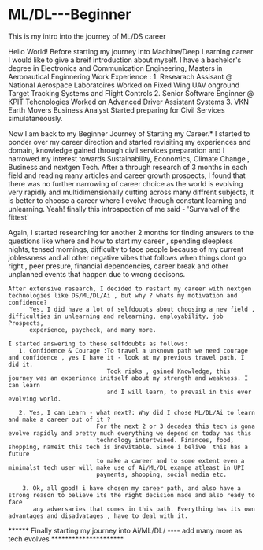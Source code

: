 # ML/DL---Beginner
This is my intro into the journey of ML/DS career

Hello World!
    Before starting my journey into Machine/Deep Learning career I would like to give a breif introduction about myself.
    I have a bachelor's degree in Electronics and Communication Engineering, Masters in Aeronautical Enginnering
    Work Experience : 1. Researach Assisant @ National Aerospace Laboratoires 
                         Worked on Fixed Wing UAV onground Target Tracking Systems and Flight Controls
                      2. Senior Software Enginner @ KPIT Tehcnologies
                         Worked on Advanced Driver Assistant Systems 
                      3. VKN Earth Movers 
                         Business Analyst
    Started preparing for Civil Services simulataneously. 
    
   Now I am back to my Beginner Journey of Starting my Career.* 
         I started to ponder over my career direction and started revisiting my experiences and domain, knowledge gained 
         through civil services preparation and I narrowed my interest towards Sustainability, Economics, Climate Change , Business and nextgen Tech.
         After a through research of 3 months in each field and reading many articles and career growth prospects, I found that there was no further
         narrowing of career choice as the world is evolving very rapidly and multidimensionally cutting across many diffrent subjects, it is better 
         to choose a career where I evolve through constant learning and unlearning. Yeah! finally this introspection of me said - 'Survaival of the fittest'
         
   Again, I started researching for another 2 months for finding answers to the questions like  where and how to start my career , spending sleepless nights, 
   tensed mornings, difficulty to face people because of my current joblessness and all other negative vibes that follows when things dont go right , 
   peer presure, financial dependencies, career break and other unplanned events that happen due to wrong decisons.
         
    After extensive research, I decided to restart my career with nextgen technologies like DS/ML/DL/Ai , but why ? whats my motivation and confidence?
          Yes, I did have a lot of selfdoubts about choosing a new field , difficulties in unlearning and relearning, employability, job Prospects, 
          experience, paycheck, and many more.
                    
    I started answering to these selfdoubts as follows:
       1. Confidence & Courage :To travel a unknown path we need courage and confidence , yes I have it - look at my previous travel path, I did it.
                                Took risks , gained Knowledge, this journey was an experience initself about my strength and weakness. I can learn 
                                and I will learn, to prevail in this ever evolving world. 
                                             
       2. Yes, I can Learn - what next?: Why did I chose ML/DL/Ai to learn and make a career out of it ?
                             For the next 2 or 3 decades this tech is gona evolve rapidly and pretty much everything we depend on today has this
                             technology intertwined. Finances, food, shopping, nameit this tech is inevitable. Since i belive  this has a future 
                             to make a career and to some extent even a minimalst tech user will make use of Ai/ML/DL exampe atleast in UPI 
                             payments, shopping, social media etc. 
                                            
        3. Ok, all good! i have chosen my career path, and also have a strong reason to believe its the right decision made and also ready to face 
           any adversaries that comes in this path. Everything has its own advantages and disadvatages , have to deal with it.
                     
                     
   ****** Finally starting my journey into Ai/ML/DL/ ---- add many more as tech evolves *********************
                                        
                                             
          
                                             
                                             
                                             
                                             
                                             
                                             
                                             
                                             
                                             
                
